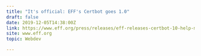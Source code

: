 ```yaml
---
title: "It's official: EFF's Certbot goes 1.0"
draft: false
date: 2019-12-05T14:38:00Z
link: https://www.eff.org/press/releases/eff-releases-certbot-10-help-more-websites-encrypt-their-traffic?utm_medium=RSS&utm_source=hune
site: www.eff.org
topic: Webdev  

---
```

